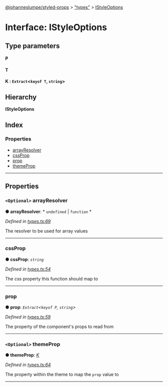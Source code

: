 [@johanneslumpe/styled-props](../README.md) > ["types"](../modules/_types_.md) > [IStyleOptions](../interfaces/_types_.istyleoptions.md)

# Interface: IStyleOptions

## Type parameters
#### P 
#### T 
#### K :  `Extract`<`keyof T`, `string`>
## Hierarchy

**IStyleOptions**

## Index

### Properties

* [arrayResolver](_types_.istyleoptions.md#arrayresolver)
* [cssProp](_types_.istyleoptions.md#cssprop)
* [prop](_types_.istyleoptions.md#prop)
* [themeProp](_types_.istyleoptions.md#themeprop)

---

## Properties

<a id="arrayresolver"></a>

### `<Optional>` arrayResolver

**● arrayResolver**: * `undefined` &#124; `function`
*

*Defined in [types.ts:69](https://github.com/johanneslumpe/styled-props/blob/86dd9fd/src/types.ts#L69)*

The resolver to be used for array values

___
<a id="cssprop"></a>

###  cssProp

**● cssProp**: *`string`*

*Defined in [types.ts:54](https://github.com/johanneslumpe/styled-props/blob/86dd9fd/src/types.ts#L54)*

The css property this function should map to

___
<a id="prop"></a>

###  prop

**● prop**: *`Extract`<`keyof P`, `string`>*

*Defined in [types.ts:59](https://github.com/johanneslumpe/styled-props/blob/86dd9fd/src/types.ts#L59)*

The property of the component's props to read from

___
<a id="themeprop"></a>

### `<Optional>` themeProp

**● themeProp**: *[K]()*

*Defined in [types.ts:64](https://github.com/johanneslumpe/styled-props/blob/86dd9fd/src/types.ts#L64)*

The property within the theme to map the `prop` value to

___

